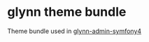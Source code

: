 # glynn theme bundle

Theme bundle used in [glynn-admin-symfony4](https://github.com/disjfa/glynn-admin-symfony4)